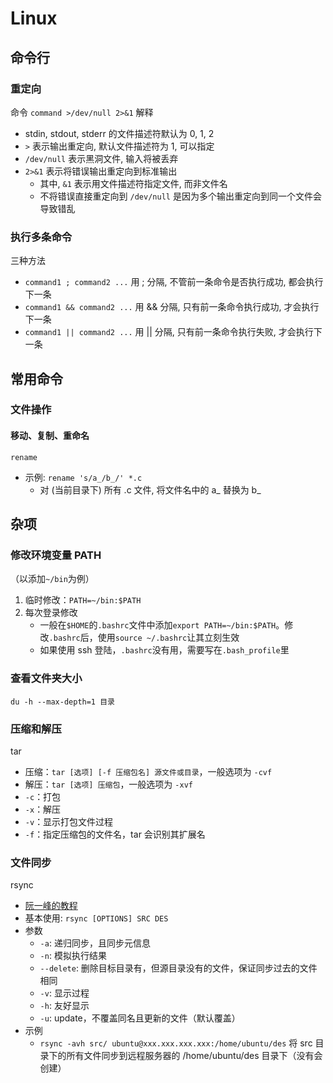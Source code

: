 # Linux


## 命令行
### 重定向
命令 `command >/dev/null 2>&1` 解释
* stdin, stdout, stderr 的文件描述符默认为 0, 1, 2
* `>` 表示输出重定向, 默认文件描述符为 1, 可以指定
* `/dev/null` 表示黑洞文件, 输入将被丢弃
* `2>&1` 表示将错误输出重定向到标准输出
	- 其中, `&1` 表示用文件描述符指定文件, 而非文件名
	- 不将错误直接重定向到 `/dev/null` 是因为多个输出重定向到同一个文件会导致错乱

### 执行多条命令
三种方法
* `command1 ; command2 ...` 用 ; 分隔, 不管前一条命令是否执行成功, 都会执行下一条
* `command1 && command2 ...` 用 && 分隔, 只有前一条命令执行成功, 才会执行下一条
* `command1 || command2 ...` 用 || 分隔, 只有前一条命令执行失败, 才会执行下一条

## 常用命令
### 文件操作
#### 移动、复制、重命名
`rename`
* 示例: `rename 's/a_/b_/' *.c`
	* 对 (当前目录下) 所有 .c 文件, 将文件名中的 a_ 替换为 b_

## 杂项
### 修改环境变量 PATH
（以添加`~/bin`为例）

1. 临时修改：`PATH=~/bin:$PATH`
2. 每次登录修改
	- 一般在`$HOME`的`.bashrc`文件中添加`export PATH=~/bin:$PATH`。修改`.bashrc`后，使用`source ~/.bashrc`让其立刻生效
	- 如果使用 ssh 登陆，`.bashrc`没有用，需要写在`.bash_profile`里

### 查看文件夹大小
`du -h --max-depth=1 目录`

### 压缩和解压
tar
* 压缩：`tar [选项] [-f 压缩包名] 源文件或目录`，一般选项为 `-cvf`
* 解压：`tar [选项] 压缩包`，一般选项为 `-xvf`
* `-c`：打包
* `-x`：解压
* `-v`：显示打包文件过程
* `-f`：指定压缩包的文件名，tar 会识别其扩展名

### 文件同步
rsync
* [阮一峰的教程](https://www.ruanyifeng.com/blog/2020/08/rsync.html)
* 基本使用: `rsync [OPTIONS] SRC DES`
* 参数
	- `-a`: 递归同步，且同步元信息
	- `-n`: 模拟执行结果
	- `--delete`: 删除目标目录有，但源目录没有的文件，保证同步过去的文件相同
	- `-v`: 显示过程
	- `-h`: 友好显示
	- `-u`: update，不覆盖同名且更新的文件（默认覆盖）
* 示例
	- `rsync -avh src/ ubuntu@xxx.xxx.xxx.xxx:/home/ubuntu/des`
		将 src 目录下的所有文件同步到远程服务器的 /home/ubuntu/des 目录下（没有会创建）
